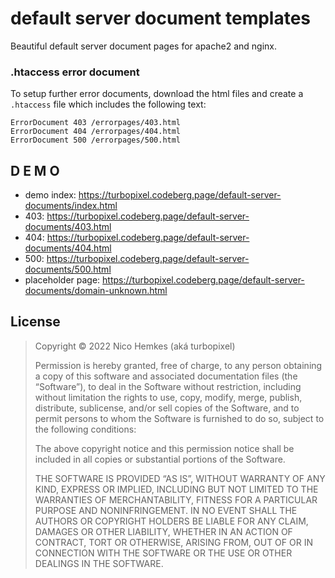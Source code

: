 # default server document templates

Beautiful default server document pages for apache2 and nginx.

### .htaccess error document

To setup further error documents, download the html files and create a `.htaccess` file which includes the following text:

```
ErrorDocument 403 /errorpages/403.html
ErrorDocument 404 /errorpages/404.html
ErrorDocument 500 /errorpages/500.html 
```

## D E M O

* demo index: https://turbopixel.codeberg.page/default-server-documents/index.html
* 403: https://turbopixel.codeberg.page/default-server-documents/403.html
* 404: https://turbopixel.codeberg.page/default-server-documents/404.html
* 500: https://turbopixel.codeberg.page/default-server-documents/500.html
* placeholder page: https://turbopixel.codeberg.page/default-server-documents/domain-unknown.html


## License 


> Copyright © 2022 Nico Hemkes (aká turbopixel)
> 
> Permission is hereby granted, free of charge, to any person obtaining a copy of this software and associated documentation files (the “Software”), to deal in the Software without restriction, including without limitation the rights to use, copy, modify, merge, publish, distribute, sublicense, and/or sell copies of the Software, and to permit persons to whom the Software is furnished to do so, subject to the following conditions:
> 
> The above copyright notice and this permission notice shall be included in all copies or substantial portions of the Software.
> 
> THE SOFTWARE IS PROVIDED “AS IS”, WITHOUT WARRANTY OF ANY KIND, EXPRESS OR IMPLIED, INCLUDING BUT NOT LIMITED TO THE WARRANTIES OF MERCHANTABILITY, FITNESS FOR A PARTICULAR PURPOSE AND NONINFRINGEMENT. IN NO EVENT SHALL THE AUTHORS OR COPYRIGHT HOLDERS BE LIABLE FOR ANY CLAIM, DAMAGES OR OTHER LIABILITY, WHETHER IN AN ACTION OF CONTRACT, TORT OR OTHERWISE, ARISING FROM, OUT OF OR IN CONNECTION WITH THE SOFTWARE OR THE USE OR OTHER DEALINGS IN THE SOFTWARE.

